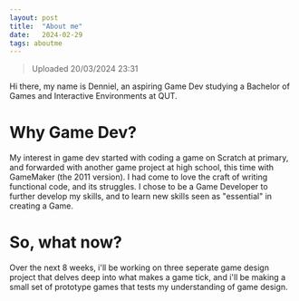 ```yaml
---
layout: post
title:  "About me"
date:   2024-02-29
tags: aboutme
---
```

> Uploaded 20/03/2024 23:31

Hi there, my name is Denniel, an aspiring Game Dev studying a Bachelor of Games and Interactive Environments at QUT.

# Why Game Dev?
My interest in game dev started with coding a game on Scratch at primary, and forwarded with another game project at high school, this time with GameMaker (the 2011 version). I had come to love the craft of writing functional code, and its struggles. I chose to be a Game Developer to further develop my skills, and to learn new skills seen as "essential" in creating a Game.

# So, what now?
Over the next 8 weeks, i'll be working on three seperate game design project that delves deep into what makes a game tick, and i'll be making a small set of prototype games that tests my understanding of game design.